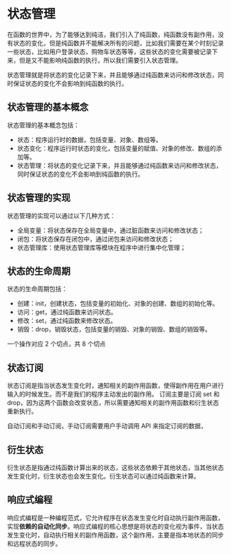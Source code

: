 # 状态管理
在函数的世界中，为了能够达到纯洁，我们引入了纯函数，纯函数没有副作用，没有状态的变化，但是纯函数并不能解决所有的问题，比如我们需要在某个时刻记录一些状态，比如用户登录状态，购物车状态等等，这些状态的变化需要被记录下来，但是又不能影响纯函数的执行，所以我们需要引入状态管理。

状态管理就是将状态的变化记录下来，并且能够通过纯函数来访问和修改状态，同时保证状态的变化不会影响到纯函数的执行。

## 状态管理的基本概念
状态管理的基本概念包括：

- 状态：程序运行时的数据，包括变量、对象、数组等。
- 状态变化：程序运行时状态的变化，包括变量的赋值、对象的修改、数组的添加等。
- 状态管理：将状态的变化记录下来，并且能够通过纯函数来访问和修改状态，同时保证状态的变化不会影响到纯函数的执行。

## 状态管理的实现
状态管理的实现可以通过以下几种方式：

- 全局变量：将状态保存在全局变量中，通过脏函数来访问和修改状态；
- 闭包：将状态保存在闭包中，通过闭包来访问和修改状态；
- 状态管理库：使用状态管理库等模块在程序中进行集中化管理；

## 状态的生命周期
状态的生命周期包括：

- 创建：init，创建状态，包括变量的初始化、对象的创建、数组的初始化等。
- 访问：get，通过纯函数来访问状态。
- 修改：set，通过纯函数来修改状态。
- 销毁：drop，销毁状态，包括变量的销毁、对象的销毁、数组的销毁等。

一个操作对应 2 个切点，共 8 个切点

## 状态订阅
状态订阅是指当状态发生变化时，通知相关的副作用函数，使得副作用在用户进行输入的时候发生。而不是我们的程序主动发出的副作用。
订阅主要是订阅 set 和 drop，因为这两个函数会改变状态，所以需要通知相关的副作用函数和衍生状态重新执行。

自动订阅和手动订阅，手动订阅需要用户手动调用 API 来指定订阅的数据，

## 衍生状态
衍生状态是指通过纯函数计算出来的状态，这些状态依赖于其他状态，当其他状态发生变化时，衍生状态也会发生变化。衍生状态可以通过纯函数来计算。


## 响应式编程
响应式编程是一种编程范式，它允许程序在状态发生变化时自动执行副作用函数，实现**依赖的自动化同步**。响应式编程的核心思想是将状态的变化视为事件，当状态发生变化时，自动执行相关的副作用函数，这个副作用，主要是指本地状态的同步和远程状态的同步。

